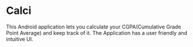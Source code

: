# Calci
This Android application lets you calculate your CGPA(Cumulative Grade Point Average) and keep track of it. The Application has a user friendly and intuitive UI.

